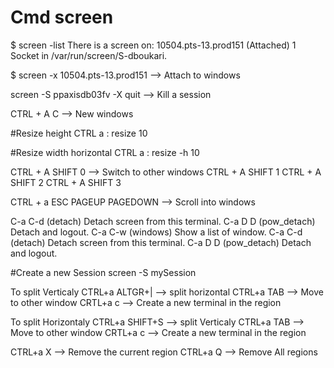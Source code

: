# Cmd screen

$ screen -list
There is a screen on:
10504.pts-13.prod151    (Attached)
1 Socket in /var/run/screen/S-dboukari.

$ screen -x  10504.pts-13.prod151       --> Attach to windows

screen -S ppaxisdb03fv -X quit          --> Kill a session


CTRL + A C                              --> New windows

#Resize height
CTRL a : resize 10

#Resize width horizontal
CTRL a : resize -h 10

CTRL + A SHIFT 0                        --> Switch to other windows
CTRL + A SHIFT 1
CTRL + A SHIFT 2
CTRL + A SHIFT 3

CTRL + a ESC PAGEUP PAGEDOWN                    --> Scroll into windows

C-a C-d     (detach)      Detach screen from this terminal.
C-a D D     (pow_detach)  Detach and logout.
C-a C-w     (windows)     Show a list of window.
C-a C-d     (detach)      Detach screen from this terminal.
C-a D D     (pow_detach)  Detach and logout.

#Create a new Session
screen -S mySession

To split Verticaly
CTRL+a ALTGR+|                          --> split horizontal
  CTRL+a TAB                              --> Move to other window
  CRTL+a c                                  --> Create a new terminal in the region

To split Horizontaly
CTRL+a SHIFT+S                          --> split Verticaly
  CTRL+a TAB                              --> Move to other window
  CRTL+a c                                  --> Create a new terminal in the region

CTRL+a X                               --> Remove the current region
CTRL+a Q                               --> Remove All regions

